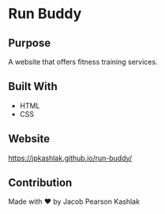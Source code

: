 # Run Buddy

## Purpose
A website that offers fitness training services.

## Built With
* HTML
* CSS

## Website
https://jpkashlak.github.io/run-buddy/

## Contribution
Made with ❤️ by Jacob Pearson Kashlak


